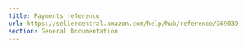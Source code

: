 ```yaml
---
title: Payments reference
url: https://sellercentral.amazon.com/help/hub/reference/G69039
section: General Documentation
---
```




